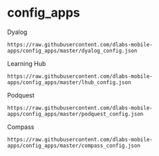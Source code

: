 # config_apps

Dyalog 

```link
https://raw.githubusercontent.com/dlabs-mobile-apps/config_apps/master/dyalog_config.json
```


Learning Hub

```link
https://raw.githubusercontent.com/dlabs-mobile-apps/config_apps/master/lhub_config.json
```


Podquest

```link
https://raw.githubusercontent.com/dlabs-mobile-apps/config_apps/master/podquest_config.json
```


Compass

```link
https://raw.githubusercontent.com/dlabs-mobile-apps/config_apps/master/compass_config.json
```
